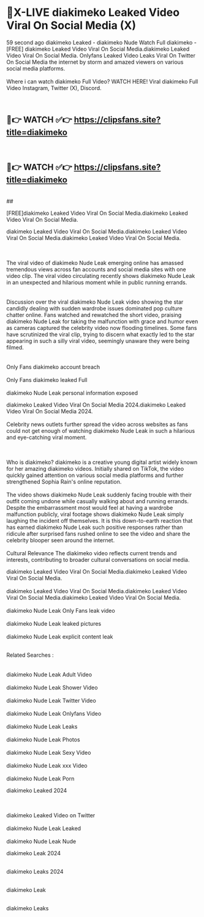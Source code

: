 # 🔴X-LIVE diakimeko Leaked Video Viral On Social Media (X)<br>


59 second ago diakimeko Leaked  - diakimeko Nude  Watch Full diakimeko - [FREE] diakimeko Leaked Video Viral On Social Media.diakimeko Leaked Video Viral On Social Media.   Onlyfans Leaked Video Leaks Viral On Twitter On Social Media the internet by storm and amazed viewers on various social media platforms. <br><br>
Where i can watch diakimeko Full Video? WATCH HERE! Viral diakimeko Full Video Instagram, Twitter (X), Discord. <br>


 <br>

##  🔴👉 WATCH ✅👉  <a href="https://clipsfans.site?title=diakimeko&ref=git">https://clipsfans.site?title=diakimeko</a> <br>
  <br>

##  🔴👉 WATCH ✅👉  <a href="https://clipsfans.site?title=diakimeko&ref=git">https://clipsfans.site?title=diakimeko</a> <br>
  <br>
  ##



[FREE]diakimeko Leaked Video Viral On Social Media.diakimeko Leaked Video Viral On Social Media. <br>

diakimeko Leaked Video Viral On Social Media.diakimeko Leaked Video Viral On Social Media.diakimeko Leaked Video Viral On Social Media. <br>


  <br>

  <br>
The viral video of diakimeko Nude Leak emerging online has amassed tremendous views across fan accounts and social media sites with one video clip. The viral video circulating recently shows diakimeko Nude Leak in an unexpected and hilarious moment while in public running errands.<br>
<br>


<br>
Discussion over the viral diakimeko Nude Leak video showing the star candidly dealing with sudden wardrobe issues dominated pop culture chatter online. Fans watched and rewatched the short video, praising diakimeko Nude Leak for taking the malfunction with grace and humor even as cameras captured the celebrity video now flooding timelines. Some fans have scrutinized the viral clip, trying to discern what exactly led to the star appearing in such a silly viral video, seemingly unaware they were being filmed.<br>
<br>
<br> 
Only Fans diakimeko account breach<br>
<br>
Only Fans diakimeko leaked Full <br>
<br>
diakimeko Nude Leak personal information exposed<br>

diakimeko Leaked Video Viral On Social Media 2024.diakimeko Leaked Video Viral On Social Media 2024. <br>
<br>
Celebrity news outlets further spread the video across websites as fans could not get enough of watching diakimeko Nude Leak in such a hilarious and eye-catching viral moment.<br>
<br>

<br>
Who is diakimeko? diakimeko is a creative young digital artist widely known for her amazing diakimeko videos. Initially shared on TikTok, the video quickly gained attention on various social media platforms and further strengthened Sophia Rain's online reputation.<br>
<br>
The video shows diakimeko Nude Leak suddenly facing trouble with their outfit coming undone while casually walking about and running errands. Despite the embarrassment most would feel at having a wardrobe malfunction publicly, viral footage shows diakimeko Nude Leak simply laughing the incident off themselves. It is this down-to-earth reaction that has earned diakimeko Nude Leak such positive responses rather than ridicule after surprised fans rushed online to see the video and share the celebrity blooper seen around the internet.<br>
<br>
Cultural Relevance The diakimeko video reflects current trends and interests, contributing to broader cultural conversations on social media.<br>

diakimeko Leaked Video Viral On Social Media.diakimeko Leaked Video Viral On Social Media.<br>
<br>
diakimeko Leaked Video Viral On Social Media.diakimeko Leaked Video Viral On Social Media.diakimeko Leaked Video Viral On Social Media.<br>
<br>
diakimeko Nude Leak Only Fans leak video<br>
<br>
diakimeko Nude Leak leaked pictures<br>
<br>
diakimeko Nude Leak explicit content leak<br>


<br>
Related Searches :<br>
<br>

<br>
diakimeko Nude Leak Adult Video<br>
<br>
diakimeko Nude Leak Shower Video<br>
<br>
diakimeko Nude Leak Twitter Video<br>
<br>
diakimeko Nude Leak Onlyfans Video<br>
<br>
diakimeko Nude Leak Leaks<br>
<br>
diakimeko Nude Leak Photos<br>

<br>
diakimeko Nude Leak Sexy Video<br>
<br>
diakimeko Nude Leak xxx Video<br>
<br>
diakimeko Nude Leak Porn<br>

diakimeko  Leaked 2024 <br> <br>
<br>

diakimeko Leaked Video on Twitter <br>
<br>
diakimeko Nude Leak Leaked<br>
<br>
diakimeko Nude Leak Nude<br>


diakimeko  Leak 2024 <br> <br>



diakimeko  Leaks 2024 <br> <br>



 
diakimeko  Leak<br> <br>



diakimeko  Leaks<br> <br>





</p>




 



</p>










